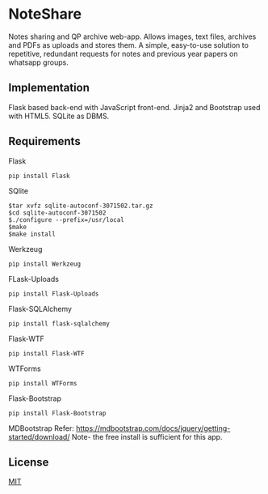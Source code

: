 # NoteShare 

Notes sharing and QP archive web-app.
Allows images, text files, archives and PDFs as uploads and stores them. 
A simple, easy-to-use solution to repetitive, redundant requests for notes and previous year papers on whatsapp groups.

## Implementation
Flask based back-end with JavaScript front-end.
Jinja2 and Bootstrap used with HTML5.
SQLite as DBMS.

## Requirements
Flask
```
pip install Flask
```
SQlite
```
$tar xvfz sqlite-autoconf-3071502.tar.gz
$cd sqlite-autoconf-3071502
$./configure --prefix=/usr/local
$make
$make install
```
Werkzeug
```
pip install Werkzeug
```
FLask-Uploads
```
pip install Flask-Uploads
```
Flask-SQLAlchemy
```
pip install flask-sqlalchemy
```
Flask-WTF
```
pip install Flask-WTF
```
WTForms
```
pip install WTForms
```
Flask-Bootstrap
```
pip install Flask-Bootstrap
```
MDBootstrap
Refer:
https://mdbootstrap.com/docs/jquery/getting-started/download/
Note- the free install is sufficient for this app.

## License
[MIT](https://choosealicense.com/licenses/mit/)
